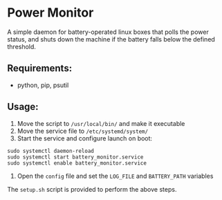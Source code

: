 # Power Monitor
A simple daemon for battery-operated linux boxes that polls the power status, and shuts down the machine if the battery falls below the defined threshold.

## Requirements:
* python, pip, psutil

## Usage:
1. Move the script to `/usr/local/bin/` and make it executable
1. Move the service file to `/etc/systemd/system/`
1. Start the service and configure launch on boot:
  ```
  sudo systemctl daemon-reload
  sudo systemctl start battery_monitor.service
  sudo systemctl enable battery_monitor.service
  ```
1. Open the `config` file and set the `LOG_FILE` and `BATTERY_PATH` variables

The `setup.sh` script is provided to perform the above steps.
